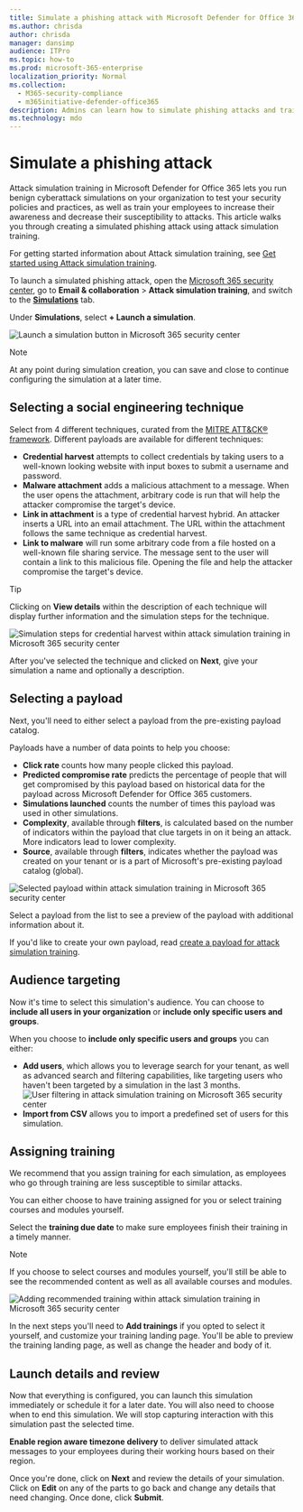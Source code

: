 ```yaml
---
title: Simulate a phishing attack with Microsoft Defender for Office 365
ms.author: chrisda
author: chrisda
manager: dansimp
audience: ITPro
ms.topic: how-to
ms.prod: microsoft-365-enterprise
localization_priority: Normal
ms.collection: 
  - M365-security-compliance
  - m365initiative-defender-office365
description: Admins can learn how to simulate phishing attacks and train their users on phishing prevention using Attack simulation training in Microsoft Defender for Office 365.
ms.technology: mdo
---
```


# Simulate a phishing attack

Attack simulation training in Microsoft Defender for Office 365 lets you run benign cyberattack simulations on your organization to test your security policies and practices, as well as train your employees to increase their awareness and decrease their susceptibility to attacks. This article walks you through creating  a simulated phishing attack using attack simulation training.

For getting started information about Attack simulation training, see [Get started using Attack simulation training](attack-simulation-training-get-started.md).

To launch a simulated phishing attack, open the [Microsoft 365 security center](https://security.microsoft.com/), go to **Email & collaboration** \> **Attack simulation training**, and switch to the [**Simulations**](https://security.microsoft.com/attacksimulator?viewid=simulations) tab.

Under **Simulations**, select **+ Launch a simulation**.

![Launch a simulation button in Microsoft 365 security center](../../media/attack-sim-preview-launch.png)

> [!NOTE]
> At any point during simulation creation, you can save and close to continue configuring the simulation at a later time.

## Selecting a social engineering technique

Select from 4 different techniques, curated from the [MITRE ATT&CK® framework](https://attack.mitre.org/techniques/enterprise/). Different payloads are available for different techniques:

- **Credential harvest** attempts to collect credentials by taking users to a well-known looking website with input boxes to submit a username and password.
- **Malware attachment** adds a malicious attachment to a message. When the user opens the attachment, arbitrary code is run that will help the attacker compromise the target's device.
- **Link in attachment** is a type of credential harvest hybrid. An attacker inserts a URL into an email attachment. The URL within the attachment follows the same technique as credential harvest.
- **Link to malware** will run some arbitrary code from a file hosted on a well-known file sharing service. The message sent to the user will contain a link to this malicious file. Opening the file and help the attacker compromise the target's device.

> [!TIP]
> Clicking on **View details** within the description of each technique will display further information and the simulation steps for the technique.
>
> ![Simulation steps for credential harvest within attack simulation training in Microsoft 365 security center](../../media/attack-sim-preview-sim-steps.png)

After you've selected the technique and clicked on **Next**, give your simulation a name and optionally a description.

## Selecting a payload

Next, you'll need to either select a payload from the pre-existing payload catalog.

Payloads have a number of data points to help you choose:

- **Click rate** counts how many people clicked this payload.
- **Predicted compromise rate** predicts the percentage of people that will get compromised by this payload based on historical data for the payload across Microsoft Defender for Office 365 customers.
- **Simulations launched** counts the number of times this payload was used in other simulations.
- **Complexity**, available through **filters**, is calculated based on the number of indicators within the payload that clue targets in on it being an attack. More indicators lead to lower complexity.
- **Source**, available through **filters**, indicates whether the payload was created on your tenant or is a part of Microsoft's pre-existing payload catalog (global).

![Selected payload within attack simulation training in Microsoft 365 security center](../../media/attack-sim-preview-select-payload.png)

Select a payload from the list to see a preview of the payload with additional information about it.

If you'd like to create your own payload, read [create a payload for attack simulation training](attack-simulation-training-payloads.md).

## Audience targeting

Now it's time to select this simulation's audience. You can choose to **include all users in your organization** or **include only specific users and groups**.

When you choose to **include only specific users and groups** you can either:

- **Add users**, which allows you to leverage search for your tenant, as well as advanced search and filtering capabilities, like targeting users who haven't been targeted by a simulation in the last 3 months.
  ![User filtering in attack simulation training on Microsoft 365 security center](../../media/attack-sim-preview-user-targeting.png)
- **Import from CSV** allows you to import a predefined set of users for this simulation.

## Assigning training

We recommend that you assign training for each simulation, as employees who go through training are less susceptible to similar attacks.

You can either choose to have training assigned for you or select training courses and modules yourself.

Select the **training due date** to make sure employees finish their training in a timely manner.

> [!NOTE]
> If you choose to select courses and modules yourself, you'll still be able to see the recommended content as well as all available courses and modules.
>
> ![Adding recommended training within attack simulation training in Microsoft 365 security center](../../media/attack-sim-preview-add-training.png)

In the next steps you'll need to **Add trainings** if you opted to select it yourself, and customize your training landing page. You'll be able to preview the training landing page, as well as change the header and body of it.

## Launch details and review

Now that everything is configured, you can launch this simulation immediately or schedule it for a later date. You will also need to choose when to end this simulation. We will stop capturing interaction with this simulation past the selected time.

**Enable region aware timezone delivery** to deliver simulated attack messages to your employees during their working hours based on their region.

Once you're done, click on **Next** and review the details of your simulation. Click on **Edit** on any of the parts to go back and change any details that need changing. Once done, click **Submit**.
